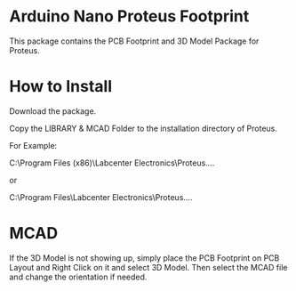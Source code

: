 # Arduino Nano Proteus Footprint
This package contains the PCB Footprint and 3D Model Package for Proteus.


# How to Install
Download the package.

Copy the LIBRARY & MCAD Folder to the installation directory of Proteus.

For Example: 

C:\Program Files (x86)\Labcenter Electronics\Proteus\....

or

C:\Program Files\Labcenter Electronics\Proteus\....

# MCAD
If the 3D Model is not showing up, simply place the PCB Footprint on PCB Layout and Right Click on it and select 3D Model. Then select the MCAD file and change the orientation if needed.

